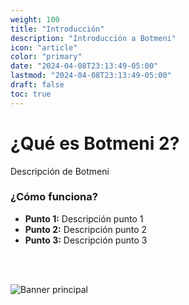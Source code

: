 ```yaml
---
weight: 100
title: "Introducción"
description: "Introducción a Botmeni"
icon: "article"
color: "primary"
date: "2024-04-08T23:13:49-05:00"
lastmod: "2024-04-08T23:13:49-05:00"
draft: false
toc: true
---
```


# ¿Qué es Botmeni 2?

Descripción de Botmeni

### ¿Cómo funciona?

- **Punto 1:** Descripción punto 1
- **Punto 2:** Descripción punto 2
- **Punto 3:** Descripción punto 3

<br></br>

![Banner principal](/images/Banner-Principal.jpg)
